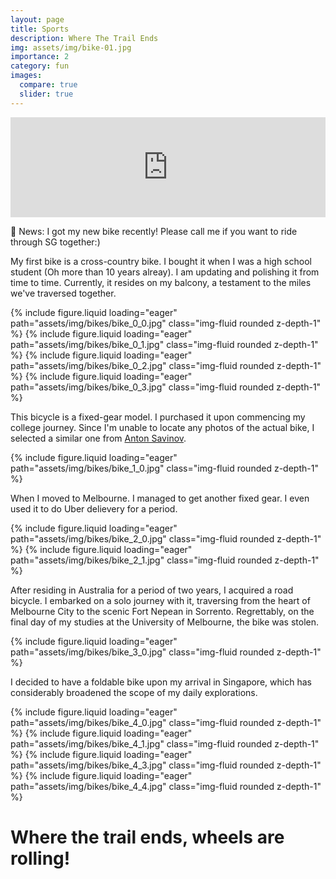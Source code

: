 ```yaml
---
layout: page
title: Sports
description: Where The Trail Ends
img: assets/img/bike-01.jpg
importance: 2
category: fun
images:
  compare: true
  slider: true
---
```


<iframe height='160' width='100%' frameborder='0' allowtransparency='true' scrolling='no' src='https://www.strava.com/athletes/106061318/activity-summary/2e164d038c246959ef77bcc02ec83b1b7d0a20e4'></iframe>

🎉 News: I got my new bike recently! Please call me if you want to ride through SG together:)

My first bike is a cross-country bike. I bought it when I was a high school student (Oh more than 10 years alreay).
I am updating and polishing it from time to time. Currently, it resides on my balcony, a testament to the miles we've traversed together.

<swiper-container keyboard="true" navigation="true" pagination="true" pagination-clickable="true" pagination-dynamic-bullets="true" rewind="true">
    <swiper-slide>{% include figure.liquid loading="eager" path="assets/img/bikes/bike_0_0.jpg" class="img-fluid rounded z-depth-1" %}</swiper-slide>
    <swiper-slide>{% include figure.liquid loading="eager" path="assets/img/bikes/bike_0_1.jpg" class="img-fluid rounded z-depth-1" %}</swiper-slide>
    <swiper-slide>{% include figure.liquid loading="eager" path="assets/img/bikes/bike_0_2.jpg" class="img-fluid rounded z-depth-1" %}</swiper-slide>
    <swiper-slide>{% include figure.liquid loading="eager" path="assets/img/bikes/bike_0_3.jpg" class="img-fluid rounded z-depth-1" %}</swiper-slide>
</swiper-container>

This bicycle is a fixed-gear model. I purchased it upon commencing my college journey.
Since I'm unable to locate any photos of the actual bike, I selected a similar one from <a href="https://unsplash.com/@tonchik?utm_content=creditCopyText&utm_medium=referral&utm_source=unsplash">Anton Savinov</a>.

<swiper-container keyboard="true" navigation="true" pagination="true" pagination-clickable="true" pagination-dynamic-bullets="true" rewind="true">
    <swiper-slide>{% include figure.liquid loading="eager" path="assets/img/bikes/bike_1_0.jpg" class="img-fluid rounded z-depth-1" %}</swiper-slide>
</swiper-container>

When I moved to Melbourne. I managed to get another fixed gear.
I even used it to do Uber delievery for a period.

<swiper-container keyboard="true" navigation="true" pagination="true" pagination-clickable="true" pagination-dynamic-bullets="true" rewind="true">
    <swiper-slide>{% include figure.liquid loading="eager" path="assets/img/bikes/bike_2_0.jpg" class="img-fluid rounded z-depth-1" %}</swiper-slide>
    <swiper-slide>{% include figure.liquid loading="eager" path="assets/img/bikes/bike_2_1.jpg" class="img-fluid rounded z-depth-1" %}</swiper-slide>
</swiper-container>

After residing in Australia for a period of two years, I acquired a road bicycle. I embarked on a solo journey with it, traversing from the heart of Melbourne City to the scenic Fort Nepean in Sorrento. Regrettably, on the final day of my studies at the University of Melbourne, the bike was stolen.

<swiper-container keyboard="true" navigation="true" pagination="true" pagination-clickable="true" pagination-dynamic-bullets="true" rewind="true">
    <swiper-slide>{% include figure.liquid loading="eager" path="assets/img/bikes/bike_3_0.jpg" class="img-fluid rounded z-depth-1" %}</swiper-slide>
</swiper-container>

I decided to have a foldable bike upon my arrival in Singapore, which has considerably broadened the scope of my daily explorations.

<swiper-container keyboard="true" navigation="true" pagination="true" pagination-clickable="true" pagination-dynamic-bullets="true" rewind="true">
    <swiper-slide>{% include figure.liquid loading="eager" path="assets/img/bikes/bike_4_0.jpg" class="img-fluid rounded z-depth-1" %}</swiper-slide>
    <swiper-slide>{% include figure.liquid loading="eager" path="assets/img/bikes/bike_4_1.jpg" class="img-fluid rounded z-depth-1" %}</swiper-slide>
    <swiper-slide>{% include figure.liquid loading="eager" path="assets/img/bikes/bike_4_3.jpg" class="img-fluid rounded z-depth-1" %}</swiper-slide>
    <swiper-slide>{% include figure.liquid loading="eager" path="assets/img/bikes/bike_4_4.jpg" class="img-fluid rounded z-depth-1" %}</swiper-slide>
</swiper-container>


# Where the trail ends, wheels are rolling!
